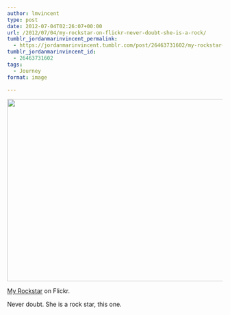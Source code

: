 ```yaml
---
author: lmvincent
type: post
date: 2012-07-04T02:26:07+00:00
url: /2012/07/04/my-rockstar-on-flickr-never-doubt-she-is-a-rock/
tumblr_jordanmarinvincent_permalink:
  - https://jordanmarinvincent.tumblr.com/post/26463731602/my-rockstar-on-flickr-never-doubt-she-is-a-rock
tumblr_jordanmarinvincent_id:
  - 26463731602
tags:
  - Journey
format: image

---
```

<img loading="lazy" src="https://jordansjourney.files.wordpress.com/2012/07/tumblr_m6m6rkzxng1rn5v6ko1_1280.jpg" alt="" width="640" height="425" class="alignnone size-full wp-image-139" />

<a href="https://www.flickr.com/photos/larryvincent/7497843634/" title="My Rockstar" target="_blank" rel="noopener">My Rockstar</a> on Flickr.

Never doubt. She is a rock star, this one.